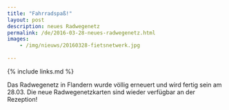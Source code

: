 ```yaml
---
title: "Fahrradspaß!"
layout: post
description: neues Radwegenetz 
permalink: /de/2016-03-28-neues-radwegenetz.html
images: 
    - /img/nieuws/20160328-fietsnetwerk.jpg
    
---
```


{% include links.md %}

Das Radwegenetz in Flandern wurde völlig erneuert und wird fertig sein am 28.03. Die neue Radwegenetzkarten sind wieder verfügbar an der Rezeption!
